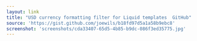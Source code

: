 ```yaml
---
layout: link
title: "USD currency formatting filter for Liquid templates  GitHub"
source: 'https://gist.github.com/joewils/b18fd97d5a1a58b9ebc8'
screenshot: 'screenshots/cda33407-65d5-4b85-b9dc-086f3ed35775.jpg'
---
```


